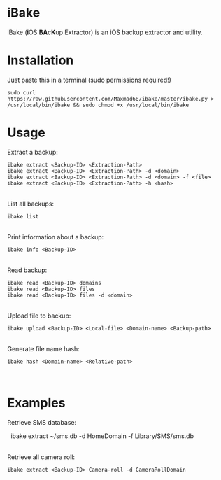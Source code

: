 # iBake
iBake (<b>i</b>OS <b>BA</b>c<b>K</b>up Extractor) is an iOS backup extractor and utility.

# Installation
Just paste this in a terminal (sudo permissions required!)

    sudo curl https://raw.githubusercontent.com/Maxmad68/ibake/master/ibake.py > /usr/local/bin/ibake && sudo chmod +x /usr/local/bin/ibake


# Usage

Extract a backup:</br>

    ibake extract <Backup-ID> <Extraction-Path>
	ibake extract <Backup-ID> <Extraction-Path> -d <domain>
	ibake extract <Backup-ID> <Extraction-Path> -d <domain> -f <file>
	ibake extract <Backup-ID> <Extraction-Path> -h <hash>
   
<br>
List all backups:<br>

    ibake list
    
<br>
Print information about a backup:<br>

    ibake info <Backup-ID>
    
<br>
Read backup:<br>

    ibake read <Backup-ID> domains
	ibake read <Backup-ID> files
	ibake read <Backup-ID> files -d <domain>
    
<br>
Upload file to backup:<br>

    ibake upload <Backup-ID> <Local-file> <Domain-name> <Backup-path>

<br>
Generate file name hash:<br>

    ibake hash <Domain-name> <Relative-path>
    
<br>

# Examples

Retrieve SMS database:<br>

    ibake extract <Backup-ID> ~/sms.db -d HomeDomain -f Library/SMS/sms.db
    
<br>   
Retrieve all camera roll:

    ibake extract <Backup-ID> Camera-roll -d CameraRollDomain
